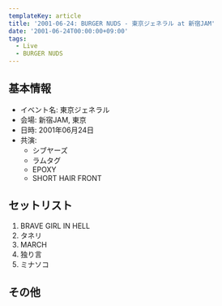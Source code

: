 ```yaml
---
templateKey: article
title: '2001-06-24: BURGER NUDS - 東京ジェネラル at 新宿JAM'
date: '2001-06-24T00:00:00+09:00'
tags:
  - Live
  - BURGER NUDS
---
```

## 基本情報

* イベント名: 東京ジェネラル
* 会場: 新宿JAM, 東京
* 日時: 2001年06月24日
* 共演:
  * シブヤーズ
  * ラムタグ
  * EPOXY
  * SHORT HAIR FRONT

## セットリスト

1. BRAVE GIRL IN HELL
1. タネリ
1. MARCH
1. 独り言
1. ミナソコ

## その他

